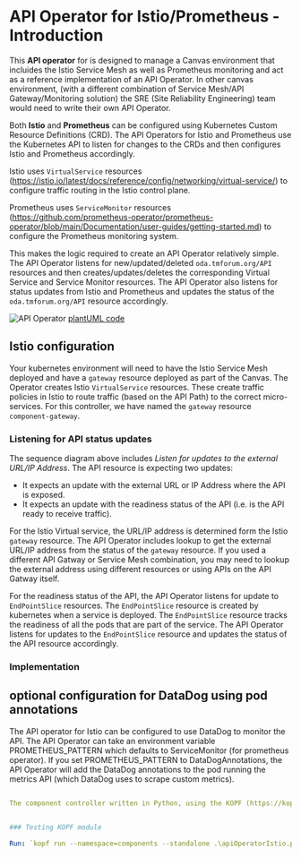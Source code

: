 # API Operator for Istio/Prometheus - Introduction

This **API operator** for is designed to manage a Canvas environment that incluides the Istio Service Mesh as well as Prometheus monitoring and act as a reference implementation of an API Operator. In other canvas environment, (with a different combination of Service Mesh/API Gateway/Monitoring solution) the SRE (Site Reliability Engineering) team would need to write their own API Operator.

Both **Istio** and **Prometheus** can be configured using Kubernetes Custom Resource Definitions (CRD). The API Operators for Istio and Prometheus use the Kubernetes API to listen for changes to the CRDs and then configures Istio and Prometheus accordingly.

Istio uses `VirtualService` resources (https://istio.io/latest/docs/reference/config/networking/virtual-service/) to configure traffic routing in the Istio control plane.

Prometheus uses `ServiceMonitor` resources (https://github.com/prometheus-operator/prometheus-operator/blob/main/Documentation/user-guides/getting-started.md) to configure the Prometheus monitoring system.

This makes the logic required to create an API Operator relatively simple. The API Operator listens for new/updated/deleted `oda.tmforum.org/API` resources and then creates/updates/deletes the corresponding Virtual Service and Service Monitor resources. The API Operator also listens for status updates from Istio and Prometheus and updates the status of the `oda.tmforum.org/API` resource accordingly.

![API Operator](http://www.plantuml.com/plantuml/proxy?cache=no&src=https://raw.githubusercontent.com/tmforum-oda/oda-ca/master/controllers/apiOperatorIstio/sequenceDiagrams/apiOperatorIstio.puml)
[plantUML code](sequenceDiagrams/apiOperatorIstio.puml)


## Istio configuration

Your kubernetes environment will need to have the Istio Service Mesh deployed and have a `gateway` resource deployed as part of the Canvas. The Operator creates Istio `VirtualService` resources. These create traffic policies in Istio to route traffic (based on the API Path) to the correct micro-services. For this controller, we have named the `gateway` resource `component-gateway`.


### Listening for API status updates

The sequence diagram above includes *Listen for updates to the external URL/IP Address*. The API resource is expecting two updates:
* It expects an update with the external URL or IP Address where the API is exposed.
* It expects an update with the readiness status of the API (i.e. is the API ready to receive traffic).

For the Istio Virtual service, the URL/IP address is determined form the Istio `gateway` resource. The API Operator includes lookup to get the external URL/IP address from the status of the `gateway` resource. If you used a different API Gatway or Service Mesh combination, you may need to lookup the external address using different resources or using APIs on the API Gatway itself. 

For the readiness status of the API, the API Operator listens for update to `EndPointSlice` resources. The `EndPointSlice` resource is created by kubernetes when a service is deployed. The `EndPointSlice` resource tracks the readiness of all the pods that are part of the service. The API Operator listens for updates to the `EndPointSlice` resource and updates the status of the API resource accordingly.


### Implementation

## optional configuration for DataDog using pod annotations

The API operator for Istio can be configured to use DataDog to monitor the API. The API Operator can take an environment variable PROMETHEUS_PATTERN which defaults to ServiceMonitor (for prometheus operator). If you set PROMETHEUS_PATTERN to DataDogAnnotations, the API Operator will add the DataDog annotations to the pod running the metrics API (which DataDog uses to scrape custom metrics).

```yaml

The component controller written in Python, using the KOPF (https://kopf.readthedocs.io/) framework to listen for API resources being deployed in the ODA Canvas. 


### Testing KOPF module

Run: `kopf run --namespace=components --standalone .\apiOperatorIstio.py`
